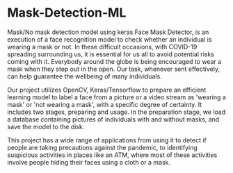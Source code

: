 # Mask-Detection-ML
Mask/No mask detection model using keras
Face Mask Detector, is an execution of a face recognition model to check whether an individual is wearing a mask or not. In these difficult occasions, with COVID-19 spreading surrounding us, it is essential for us all to avoid potential risks coming with it. Everybody around the globe is being encouraged to wear a mask when they step out in the open. Our task, whenever sent effectively, can help guarantee the wellbeing of many individuals.

Our project utilizes OpenCV, Keras/Tensorflow to prepare an efficient learning model to label a face from a picture or a video stream as 'wearing a mask' or 'not wearing a mask', with a specific degree of certainty. It includes two stages, preparing and usage. In the preparation stage, we load a database containing pictures of individuals with and without masks, and save the model to the disk.

This project has a wide range of applications from using it to detect if people are taking precautions against the pandemic, to identifying suspicious activities in places like an ATM, where most of these activities involve people hiding their faces using a cloth or a mask.
